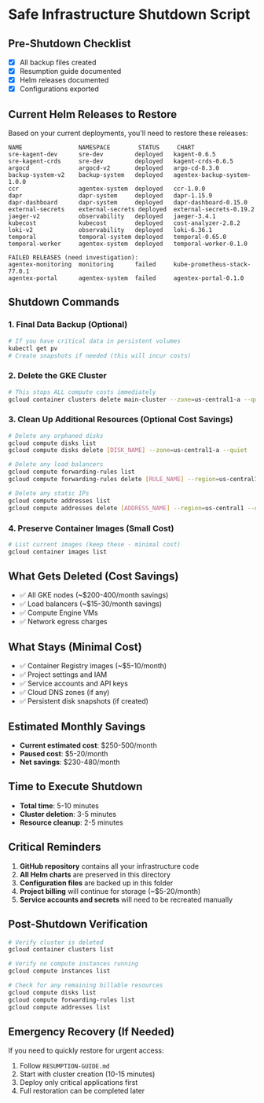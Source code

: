 # Safe Infrastructure Shutdown Script

## Pre-Shutdown Checklist
- [x] All backup files created
- [x] Resumption guide documented
- [x] Helm releases documented
- [x] Configurations exported

## Current Helm Releases to Restore
Based on your current deployments, you'll need to restore these releases:

```text
NAME                NAMESPACE        STATUS     CHART                      
sre-kagent-dev      sre-dev         deployed   kagent-0.6.5              
sre-kagent-crds     sre-dev         deployed   kagent-crds-0.6.5          
argocd              argocd-v2       deployed   argo-cd-8.3.0              
backup-system-v2    backup-system   deployed   agentex-backup-system-1.0.0
ccr                 agentex-system  deployed   ccr-1.0.0                  
dapr                dapr-system     deployed   dapr-1.15.9                
dapr-dashboard      dapr-system     deployed   dapr-dashboard-0.15.0      
external-secrets    external-secrets deployed  external-secrets-0.19.2   
jaeger-v2           observability   deployed   jaeger-3.4.1               
kubecost            kubecost        deployed   cost-analyzer-2.8.2        
loki-v2             observability   deployed   loki-6.36.1                
temporal            temporal-system deployed   temporal-0.65.0            
temporal-worker     agentex-system  deployed   temporal-worker-0.1.0      

FAILED RELEASES (need investigation):
agentex-monitoring  monitoring      failed     kube-prometheus-stack-77.0.1
agentex-portal      agentex-system  failed     agentex-portal-0.1.0       
```

## Shutdown Commands

### 1. Final Data Backup (Optional)
```bash
# If you have critical data in persistent volumes
kubectl get pv
# Create snapshots if needed (this will incur costs)
```

### 2. Delete the GKE Cluster
```bash
# This stops ALL compute costs immediately
gcloud container clusters delete main-cluster --zone=us-central1-a --quiet
```

### 3. Clean Up Additional Resources (Optional Cost Savings)
```bash
# Delete any orphaned disks
gcloud compute disks list
gcloud compute disks delete [DISK_NAME] --zone=us-central1-a --quiet

# Delete any load balancers
gcloud compute forwarding-rules list
gcloud compute forwarding-rules delete [RULE_NAME] --region=us-central1 --quiet

# Delete any static IPs
gcloud compute addresses list
gcloud compute addresses delete [ADDRESS_NAME] --region=us-central1 --quiet
```

### 4. Preserve Container Images (Small Cost)
```bash
# List current images (keep these - minimal cost)
gcloud container images list
```

## What Gets Deleted (Cost Savings)
- ✅ All GKE nodes (~$200-400/month savings)
- ✅ Load balancers (~$15-30/month savings)
- ✅ Compute Engine VMs
- ✅ Network egress charges

## What Stays (Minimal Cost)
- ✅ Container Registry images (~$5-10/month)
- ✅ Project settings and IAM
- ✅ Service accounts and API keys
- ✅ Cloud DNS zones (if any)
- ✅ Persistent disk snapshots (if created)

## Estimated Monthly Savings
- **Current estimated cost**: $250-500/month
- **Paused cost**: $5-20/month
- **Net savings**: $230-480/month

## Time to Execute Shutdown
- **Total time**: 5-10 minutes
- **Cluster deletion**: 3-5 minutes
- **Resource cleanup**: 2-5 minutes

## Critical Reminders
1. **GitHub repository** contains all your infrastructure code
2. **All Helm charts** are preserved in this directory
3. **Configuration files** are backed up in this folder
4. **Project billing** will continue for storage (~$5-20/month)
5. **Service accounts and secrets** will need to be recreated manually

## Post-Shutdown Verification
```bash
# Verify cluster is deleted
gcloud container clusters list

# Verify no compute instances running
gcloud compute instances list

# Check for any remaining billable resources
gcloud compute disks list
gcloud compute forwarding-rules list
gcloud compute addresses list
```

## Emergency Recovery (If Needed)
If you need to quickly restore for urgent access:
1. Follow `RESUMPTION-GUIDE.md`
2. Start with cluster creation (10-15 minutes)
3. Deploy only critical applications first
4. Full restoration can be completed later
